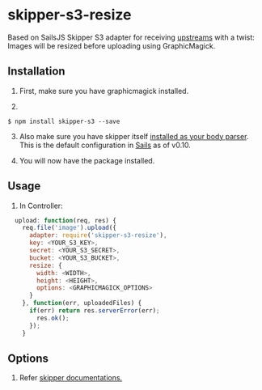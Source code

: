 # skipper-s3-resize

Based on SailsJS Skipper S3 adapter for receiving [upstreams](https://github.com/balderdashy/skipper#what-are-upstreams) with a twist: Images will be resized before uploading using GraphicMagick.

## Installation

1. First, make sure you have graphicmagick installed.

2.
```
$ npm install skipper-s3 --save
```

3. Also make sure you have skipper itself [installed as your body parser](http://beta.sailsjs.org/#/documentation/concepts/Middleware?q=adding-or-overriding-http-middleware).  This is the default configuration in [Sails](https://github.com/balderdashy/sails) as of v0.10.

4. You will now have the package installed.

## Usage
1. In Controller:
```javascript
  upload: function(req, res) {
    req.file('image').upload({
      adapter: require('skipper-s3-resize'),
      key: <YOUR_S3_KEY>,
      secret: <YOUR_S3_SECRET>,
      bucket: <YOUR_S3_BUCKET>,
      resize: {
        width: <WIDTH>,
        height: <HEIGHT>,
        options: <GRAPHICMAGICK_OPTIONS>
      }
    }, function(err, uploadedFiles) {
      if(err) return res.serverError(err);
        res.ok();
      });
    }
```

## Options
1. Refer [skipper documentations.](https://github.com/balderdashy/skipper#uploading-files-to-s3)
